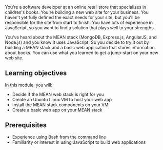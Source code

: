 You're a software developer at an online retail store that specializes in children's books. You're building a new web site for your business. You haven't yet fully defined the exact needs for your site, but you'll be responsible for the site from start to finish. You have lots of experience in JavaScript, so you want to find a solution that plays well to your strengths.

You've heard about the MEAN stack (MongoDB, Express.js, AngularJS, and Node.js) and you know it uses JavaScript. So you decide to try it out by building a MEAN stack and a basic web application that stores information about books. You can use what you learned to get a jump-start on your new web site.

## Learning objectives

In this module, you will:

- Decide if the MEAN web stack is right for you
- Create an Ubuntu Linux VM to host your web app
- Install the MEAN stack components on your VM
- Create a basic web app on your MEAN stack

## Prerequisites

- Experience using Bash from the command line
- Familiarity or interest in using JavaScript to build web applications